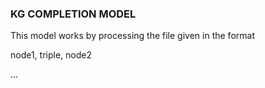 ### KG COMPLETION MODEL
This model works by processing the file given in the format

node1, triple, node2

...
